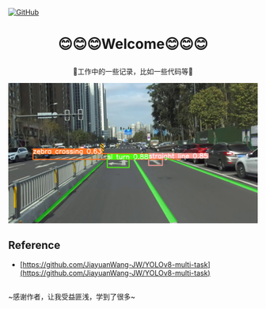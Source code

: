 <p align="left">
  <a href [https://github.com/XianYang2547]">
  <img src="https://img.shields.io/badge/Author-@XianYang-000000.svg?logo=GitHub" alt="GitHub"></a>


# <p align="center">:blush::blush::blush:Welcome:blush::blush::blush:</p>
<p align="center">🍄工作中的一些记录，比如一些代码等🍄</p>

<p align="center"> 
<img src="image/943.jpg">
</p>


## Reference
- [https://github.com/JiayuanWang-JW/YOLOv8-multi-task](https://github.com/JiayuanWang-JW/YOLOv8-multi-task)
## 
~感谢作者，让我受益匪浅，学到了很多~



